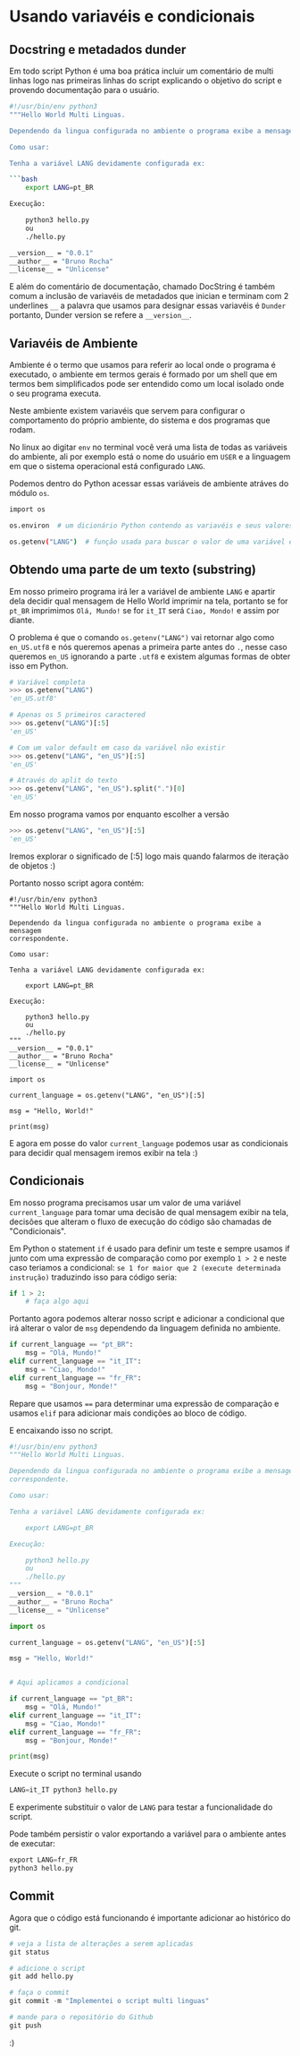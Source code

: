 # Usando variavéis e condicionais

## Docstring e metadados dunder

Em todo script Python é uma boa prática incluir um comentário de multi linhas logo nas primeiras linhas do script explicando o objetivo do script e provendo documentação para o usuário.

```bash
#!/usr/bin/env python3
"""Hello World Multi Linguas.

Dependendo da lingua configurada no ambiente o programa exibe a mensagem correspondente.

Como usar:

Tenha a variável LANG devidamente configurada ex:

```bash
    export LANG=pt_BR

Execução:

    python3 hello.py
    ou
    ./hello.py

__version__ = "0.0.1"
__author__ = "Bruno Rocha"
__license__ = "Unlicense"
```

E além do comentário de documentação, chamado DocString é também comum a inclusão de variavéis de metadados que inician e terminam com 2 underlines ```__``` a palavra que usamos para designar essas variavéis é ```Dunder``` portanto, Dunder version se refere a ```__version__```.

## Variavéis de Ambiente

Ambiente é o termo que usamos para referir ao local onde o programa é executado, o ambiente em termos gerais é formado por um shell que em termos bem simplificados pode ser entendido como um local isolado onde o seu programa executa.

Neste ambiente existem variavéis que servem para configurar o comportamento do próprio ambiente, do sistema e dos programas que rodam.

No linux ao digitar ```env``` no terminal você verá uma lista de todas as variáveis do ambiente, ali por exemplo está o nome do usuário em ```USER``` e a linguagem em que o sistema operacional está configurado ```LANG```.

Podemos dentro do Python acessar essas variáveis de ambiente atráves do módulo ```os```.

```bash
import os

os.environ  # um dicionário Python contendo as variavéis e seus valores

os.getenv("LANG")  # função usada para buscar o valor de uma variável especifica.
```

## Obtendo uma parte de um texto (substring)

Em nosso primeiro programa irá ler a variável de ambiente ```LANG``` e apartir dela decidir qual mensagem de Hello World imprimir na tela, portanto se for ```pt_BR``` imprimimos ```Olá, Mundo!``` se for ```it_IT``` será ```Ciao, Mondo!``` e assim por diante.

O problema é que o comando ```os.getenv("LANG")``` vai retornar algo como ```en_US.utf8``` e nós queremos apenas a primeira parte antes do ```.```, nesse caso queremos ```en_US``` ignorando a parte ```.utf8``` e existem algumas formas de obter isso em Python.

```python
# Variável completa
>>> os.getenv("LANG")
'en_US.utf8'

# Apenas os 5 primeiros caractered
>>> os.getenv("LANG")[:5]
'en_US'

# Com um valor default em caso da variável não existir
>>> os.getenv("LANG", "en_US")[:5]
'en_US'

# Através do aplit do texto
>>> os.getenv("LANG", "en_US").split(".")[0]
'en_US'
```

Em nosso programa vamos por enquanto escolher a versão

```python
>>> os.getenv("LANG", "en_US")[:5]
'en_US'
```

Iremos explorar o significado de [:5] logo mais quando falarmos de iteração de objetos :)

Portanto nosso script agora contém:

```phython
#!/usr/bin/env python3
"""Hello World Multi Linguas.

Dependendo da lingua configurada no ambiente o programa exibe a mensagem 
correspondente.

Como usar:

Tenha a variável LANG devidamente configurada ex:

    export LANG=pt_BR

Execução:

    python3 hello.py
    ou
    ./hello.py
"""
__version__ = "0.0.1"
__author__ = "Bruno Rocha"
__license__ = "Unlicense"

import os

current_language = os.getenv("LANG", "en_US")[:5]

msg = "Hello, World!"

print(msg)
```

E agora em posse do valor ```current_language``` podemos usar as condicionais para decidir qual mensagem iremos exibir na tela :)

## Condicionais

Em nosso programa precisamos usar um valor de uma variável ```current_language``` para tomar uma decisão de qual mensagem exibir na tela, decisões que alteram o fluxo de execução do código são chamadas de "Condicionais".

Em Python o statement ```if``` é usado para definir um teste e sempre usamos if junto com uma expressão de comparação como por exemplo ```1 > 2``` e neste caso teriamos a condicional: ```se 1 for maior que 2 (execute determinada instrução)``` traduzindo isso para código seria:

```python
if 1 > 2:
    # faça algo aqui
```

Portanto agora podemos alterar nosso script e adicionar a condicional que irá alterar o valor de ```msg``` dependendo da linguagem definida no ambiente.

```python
if current_language == "pt_BR":
	msg = "Olá, Mundo!"
elif current_language == "it_IT":
	msg = "Ciao, Mondo!"
elif current_language == "fr_FR":
	msg = "Bonjour, Monde!"
```

Repare que usamos ```==``` para determinar uma expressão de comparação e usamos ```elif``` para adicionar mais condições ao bloco de código.

E encaixando isso no script.

```python
#!/usr/bin/env python3
"""Hello World Multi Linguas.

Dependendo da lingua configurada no ambiente o programa exibe a mensagem 
correspondente.

Como usar:

Tenha a variável LANG devidamente configurada ex:

    export LANG=pt_BR

Execução:

    python3 hello.py
    ou
    ./hello.py
"""
__version__ = "0.0.1"
__author__ = "Bruno Rocha"
__license__ = "Unlicense"

import os

current_language = os.getenv("LANG", "en_US")[:5]

msg = "Hello, World!"


# Aqui aplicamos a condicional

if current_language == "pt_BR":
	msg = "Olá, Mundo!"
elif current_language == "it_IT":
	msg = "Ciao, Mondo!"
elif current_language == "fr_FR":
	msg = "Bonjour, Monde!"

print(msg)
```

Execute o script no terminal usando

```python
LANG=it_IT python3 hello.py
```

E experimente substituir o valor de ```LANG``` para testar a funcionalidade do script.

Pode também persistir o valor exportando a variável para o ambiente antes de executar:

```python
export LANG=fr_FR
python3 hello.py

```

## Commit

Agora que o código está funcionando é importante adicionar ao histórico do git.

```python
# veja a lista de alterações a serem aplicadas
git status

# adicione o script
git add hello.py

# faça o commit
git commit -m "Implementei o script multi linguas"

# mande para o repositório do Github
git push
```

:)